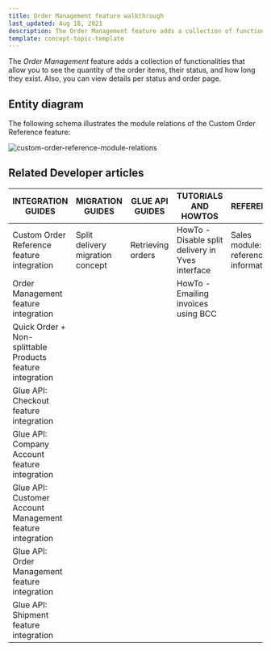 ```yaml
---
title: Order Management feature walkthrough
last_updated: Aug 18, 2021
description: The Order Management feature adds a collection of functionalities that allow you to see the quantity of the order items, their status, and how long they exist.
template: concept-topic-template
---
```


The _Order Management_ feature adds a collection of functionalities that allow you to see the quantity of the order items, their status, and how long they exist. Also, you can view details per status and order page.

<!--
To learn more about the feature and to find out how end users use it, see [Order Management](https://documentation.spryker.com/docs/order-management) for business users.
-->

## Entity diagram

The following schema illustrates the module relations of the Custom Order Reference feature:

<div class="width-100">

![custom-order-reference-module-relations](https://confluence-connect.gliffy.net/embed/image/48319fea-1661-457f-9b4f-b8029dea8e70.png?utm_medium=live&utm_source=custom)

</div>


## Related Developer articles

| INTEGRATION GUIDES | MIGRATION GUIDES | GLUE API GUIDES | TUTORIALS AND HOWTOS | REFERENCES |
|---|---|---|---|---|
| Custom Order Reference feature integration | Split delivery migration concept | Retrieving orders | HowTo - Disable split delivery in Yves interface | Sales module: reference information |
| Order Management feature integration |  |  | HowTo - Emailing invoices using BCC |  |
| Quick Order + Non-splittable Products feature integration |  |  |  |  |
| Glue API: Checkout feature integration |  |  |  |  |
| Glue API: Company Account feature integration |  |  |  |  |
| Glue API: Customer Account Management feature integration |  |  |  |  |
| Glue API: Order Management feature integration |  |  |  |  |
| Glue API: Shipment feature integration |  |  |  |  |
